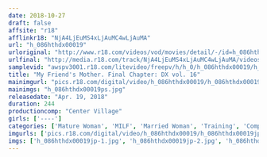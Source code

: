 ```yaml
---
date: 2018-10-27
draft: false
affsite: "r18"
afflinkr18: "NjA4LjEuMS4xLjAuMC4wLjAuMA"
url: "h_086hthdx00019"
urloriginal: "http://www.r18.com/videos/vod/movies/detail/-/id=h_086hthdx00019"
urlfinal: "http://media.r18.com/track/NjA4LjEuMS4xLjAuMC4wLjAuMA/videos/vod/movies/detail/-/id=h_086hthdx00019"
samplevid: "awspv3001.r18.com/litevideo/freepv/h/h_0/h_086hthdx00019/h_086hthdx00019_dmb_w.mp4"
title: "My Friend's Mother. Final Chapter: DX vol. 16"
mainimgurl: "pics.r18.com/digital/video/h_086hthdx00019/h_086hthdx00019ps.jpg"
mainimgs: "h_086hthdx00019ps.jpg"
releasedate: "Apr. 19, 2018"
duration: 244
productioncomp: "Center Village"
girls: ['----']
categories: ['Mature Woman', 'MILF', 'Married Woman', 'Training', 'Compilation', 'Over 4 Hours', 'Hi-Def']
imgurls: ['pics.r18.com/digital/video/h_086hthdx00019/h_086hthdx00019jp-1.jpg', 'pics.r18.com/digital/video/h_086hthdx00019/h_086hthdx00019jp-2.jpg', 'pics.r18.com/digital/video/h_086hthdx00019/h_086hthdx00019jp-3.jpg', 'pics.r18.com/digital/video/h_086hthdx00019/h_086hthdx00019jp-4.jpg', 'pics.r18.com/digital/video/h_086hthdx00019/h_086hthdx00019jp-5.jpg', 'pics.r18.com/digital/video/h_086hthdx00019/h_086hthdx00019jp-6.jpg', 'pics.r18.com/digital/video/h_086hthdx00019/h_086hthdx00019jp-7.jpg', 'pics.r18.com/digital/video/h_086hthdx00019/h_086hthdx00019jp-8.jpg', 'pics.r18.com/digital/video/h_086hthdx00019/h_086hthdx00019jp-9.jpg', 'pics.r18.com/digital/video/h_086hthdx00019/h_086hthdx00019jp-10.jpg', 'pics.r18.com/digital/video/h_086hthdx00019/h_086hthdx00019jp-11.jpg', 'pics.r18.com/digital/video/h_086hthdx00019/h_086hthdx00019jp-12.jpg', 'pics.r18.com/digital/video/h_086hthdx00019/h_086hthdx00019jp-13.jpg', 'pics.r18.com/digital/video/h_086hthdx00019/h_086hthdx00019jp-14.jpg', 'pics.r18.com/digital/video/h_086hthdx00019/h_086hthdx00019jp-15.jpg', 'pics.r18.com/digital/video/h_086hthdx00019/h_086hthdx00019jp-16.jpg', 'pics.r18.com/digital/video/h_086hthdx00019/h_086hthdx00019jp-17.jpg', 'pics.r18.com/digital/video/h_086hthdx00019/h_086hthdx00019jp-18.jpg', 'pics.r18.com/digital/video/h_086hthdx00019/h_086hthdx00019jp-19.jpg', 'pics.r18.com/digital/video/h_086hthdx00019/h_086hthdx00019jp-20.jpg']
imgs: ['h_086hthdx00019jp-1.jpg', 'h_086hthdx00019jp-2.jpg', 'h_086hthdx00019jp-3.jpg', 'h_086hthdx00019jp-4.jpg', 'h_086hthdx00019jp-5.jpg', 'h_086hthdx00019jp-6.jpg', 'h_086hthdx00019jp-7.jpg', 'h_086hthdx00019jp-8.jpg', 'h_086hthdx00019jp-9.jpg', 'h_086hthdx00019jp-10.jpg', 'h_086hthdx00019jp-11.jpg', 'h_086hthdx00019jp-12.jpg', 'h_086hthdx00019jp-13.jpg', 'h_086hthdx00019jp-14.jpg', 'h_086hthdx00019jp-15.jpg', 'h_086hthdx00019jp-16.jpg', 'h_086hthdx00019jp-17.jpg', 'h_086hthdx00019jp-18.jpg', 'h_086hthdx00019jp-19.jpg', 'h_086hthdx00019jp-20.jpg']
---
```

